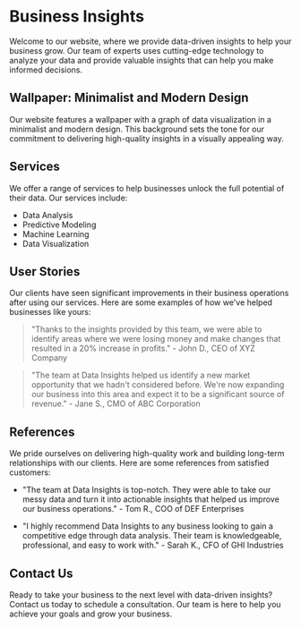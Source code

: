<!--font:Inter-->

# Business Insights

Welcome to our website, where we provide data-driven insights to help your business grow. Our team of experts uses cutting-edge technology to analyze your data and provide valuable insights that can help you make informed decisions.

## Wallpaper: Minimalist and Modern Design

Our website features a wallpaper with a graph of data visualization in a minimalist and modern design. This background sets the tone for our commitment to delivering high-quality insights in a visually appealing way.

## Services

We offer a range of services to help businesses unlock the full potential of their data. Our services include:

- Data Analysis
- Predictive Modeling
- Machine Learning
- Data Visualization

## User Stories

Our clients have seen significant improvements in their business operations after using our services. Here are some examples of how we've helped businesses like yours:

> "Thanks to the insights provided by this team, we were able to identify areas where we were losing money and make changes that resulted in a 20% increase in profits." - John D., CEO of XYZ Company

> "The team at Data Insights helped us identify a new market opportunity that we hadn't considered before. We're now expanding our business into this area and expect it to be a significant source of revenue." - Jane S., CMO of ABC Corporation

## References

We pride ourselves on delivering high-quality work and building long-term relationships with our clients. Here are some references from satisfied customers:

- "The team at Data Insights is top-notch. They were able to take our messy data and turn it into actionable insights that helped us improve our business operations." - Tom R., COO of DEF Enterprises

- "I highly recommend Data Insights to any business looking to gain a competitive edge through data analysis. Their team is knowledgeable, professional, and easy to work with." - Sarah K., CFO of GHI Industries

## Contact Us

Ready to take your business to the next level with data-driven insights? Contact us today to schedule a consultation. Our team is here to help you achieve your goals and grow your business.

<!--

Write me content for website with wallpaper which alt text is:

"A wallpaper with a graph of data visualization, in a minimalist and modern design."

The name/title of the page should not be 1:1 copy of the alt text but rather a real content of the website which is using this wallpaper.

- Use markdown format 
- Start with heading
- Heading should be short and concise
- The content should look like a real website 
- The website should not be about the wallpaper, wallpaper is just a related background
- Heading should be contain work "wallpaper" or "background"
- Include real sections like references, contact, user stories, etc. use things relevant to the page purpose.
- Feel free to use structure like headings, bullets, numbering, blockquotes, paragraphs, horizontal lines, etc.
- You can use formatting like bold or _italic_
- You can include UTF-8 emojis
- Links should be only #hash anchors (and you can refer to the document itself)
- Do not include images


---


# Data Insights for Your Business

Welcome to our website, where we provide data-driven insights to help your business grow. Our team of experts uses cutting-edge technology to analyze your data and provide valuable insights that can help you make informed decisions.

## Wallpaper: Minimalist and Modern Design

Our website features a wallpaper with a graph of data visualization in a minimalist and modern design. This background sets the tone for our commitment to delivering high-quality insights in a visually appealing way.

## Services

We offer a range of services to help businesses unlock the full potential of their data. Our services include:

- Data Analysis
- Predictive Modeling
- Machine Learning
- Data Visualization

## User Stories

Our clients have seen significant improvements in their business operations after using our services. Here are some examples of how we've helped businesses like yours:

> "Thanks to the insights provided by this team, we were able to identify areas where we were losing money and make changes that resulted in a 20% increase in profits." - John D., CEO of XYZ Company

> "The team at Data Insights helped us identify a new market opportunity that we hadn't considered before. We're now expanding our business into this area and expect it to be a significant source of revenue." - Jane S., CMO of ABC Corporation

## References

We pride ourselves on delivering high-quality work and building long-term relationships with our clients. Here are some references from satisfied customers:

- "The team at Data Insights is top-notch. They were able to take our messy data and turn it into actionable insights that helped us improve our business operations." - Tom R., COO of DEF Enterprises

- "I highly recommend Data Insights to any business looking to gain a competitive edge through data analysis. Their team is knowledgeable, professional, and easy to work with." - Sarah K., CFO of GHI Industries

## Contact Us

Ready to take your business to the next level with data-driven insights? Contact us today to schedule a consultation. Our team is here to help you achieve your goals and grow your business.

-->
